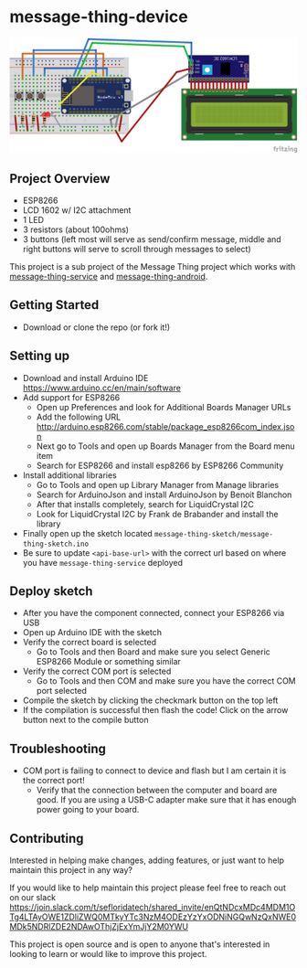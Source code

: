 # message-thing-device

![message-thing-device](https://raw.githubusercontent.com/brandmooffin/message-thing-device/master/fritzing/message-thing-device_bb.png)

## Project Overview
* ESP8266
* LCD 1602 w/ I2C attachment
* 1 LED
* 3 resistors (about 100ohms)
* 3 buttons (left most will serve as send/confirm message, middle and right buttons will serve to scroll through messages to select)

This project is a sub project of the Message Thing project which works with [message-thing-service](https://github.com/brandmooffin/message-thing-service) and [message-thing-android](https://github.com/brandmooffin/message-thing-android).

## Getting Started 
- Download or clone the repo (or fork it!)

## Setting up
- Download and install Arduino IDE https://www.arduino.cc/en/main/software
- Add support for ESP8266
    - Open up Preferences and look for Additional Boards Manager URLs
    - Add the following URL http://arduino.esp8266.com/stable/package_esp8266com_index.json
    - Next go to Tools and open up Boards Manager from the Board menu item
    - Search for ESP8266 and install esp8266 by ESP8266 Community
- Install additional libraries
    - Go to Tools and open up Library Manager from Manage libraries 
    - Search for ArduinoJson and install ArduinoJson by Benoit Blanchon
    - After that installs completely, search for LiquidCrystal I2C
    - Look for LiquidCrystal I2C by Frank de Brabander and install the library
- Finally open up the sketch located `message-thing-sketch/message-thing-sketch.ino`
- Be sure to update `<api-base-url>` with the correct url based on where you have `message-thing-service` deployed

## Deploy sketch
- After you have the component connected, connect your ESP8266 via USB
- Open up Arduino IDE with the sketch
- Verify the correct board is selected
    - Go to Tools and then Board and make sure you select Generic ESP8266 Module or something similar
- Verify the correct COM port is selected
    - Go to Tools and then COM and make sure you have the correct COM port selected
- Compile the sketch by clicking the checkmark button on the top left
- If the compilation is successful then flash the code! Click on the arrow button next to the compile button

## Troubleshooting
- COM port is failing to connect to device and flash but I am certain it is the correct port!
    - Verify that the connection between the computer and board are good. If you are using a USB-C adapter make sure that it has enough power going to your board.

## Contributing
Interested in helping make changes, adding features, or just want to help maintain this project in any way? 

If you would like to help maintain this project please feel free to reach out on our slack https://join.slack.com/t/sefloridatech/shared_invite/enQtNDcxMDc4MDM1OTg4LTAyOWE1ZDliZWQ0MTkyYTc3NzM4ODEzYzYxODNiNGQwNzQxNWE0MDk5NDRlZDE2NDAwOThjZjExYmJjY2M0YWU

This project is open source and is open to anyone that's interested in looking to learn or would like to improve this project. 